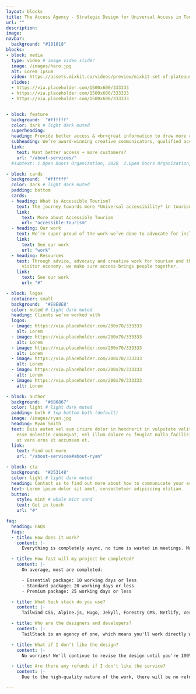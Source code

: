 ```yaml
---
layout: blocks
title: The Access Agency - Strategic Design for Universal Access in Tourism
url: ""
description:
image:
navbar:
  background: "#181818"
blocks:
- block: media
  type: video # image video slider
  image: /images/hero.jpg
  alt: Lorem Ipsum
  video: https://assets.mixkit.co/videos/preview/mixkit-set-of-plateaus-seen-from-the-heights-in-a-sunset-26070-large.mp4
  slides:
  - https://via.placeholder.com/1500x600/333333
  - https://via.placeholder.com/1500x600/333333
  - https://via.placeholder.com/1500x600/333333


- block: feature
  background:  "#ffffff"
  color: dark # light dark muted
  superheading:
  heading: Provide better access & <br>great information to draw more customers.
  subheading: We’re award-winning creative communicators, qualified access consultants and disabled travellers.
  link:
    text: Want better access + more customers?
    url: "/about-services/"
  #subtext: 1.Open Doors Organization, 2020  2.Open Doors Organization, 2020  3.Open Doors Organization, 2020  

- block: cards
  background:  "#ffffff"
  color: dark # light dark muted
  padding: bottom
  cards:
  - heading: What is Accessible Tourism?
    text: The journey towards more *Universal accessibility* in tourism means better societal inclusion and increased revenue for operators.
    link:
      text: More about Accessible Tourism
      url: "accessible-tourism"
  - heading: Our work
    text: We’re super-proud of the work we’ve done to advocate for inclusion and to help provide information for better experiences through better universal access.
    link:
      text: See our work
      url: "work"
  - heading: Resources
    text: Through advice, advocacy and creative work for tourism and the
      visitor economy, we make sure access brings people together.
    link:
      text: See our work
      url: "#"

- block: logos
  container: small
  background:  "#E8E8E8"
  color: muted # light dark muted
  heading: Clients we’ve worked with
  logos:
  - image: https://via.placeholder.com/200x70/333333
    alt: Lorem
  - image: https://via.placeholder.com/200x70/333333
    alt: Lorem
  - image: https://via.placeholder.com/200x70/333333
    alt: Lorem
  - image: https://via.placeholder.com/200x70/333333
    alt: Lorem  
  - image: https://via.placeholder.com/200x70/333333
    alt: Lorem
  - image: https://via.placeholder.com/200x70/333333
    alt: Lorem

- block: author
  background:  "#686867"
  color: light # light dark muted
  padding: both # top bottom both (default)
  image: /images/ryan.jpg
  heading: Ryan Smith
  text: Duis autem vel eum iriure dolor in hendrerit in vulputate velit
    esse molestie consequat, vel illum dolore eu feugiat nulla facilisis
    at vero eros et accumsan et.
  link:
    text: Find out more
    url: "/about-services#about-ryan"

- block: cta
  background:  "#253148"
  color: light # light dark muted
  heading: Contact us to find out more about how to communicate your access
  text: Lorem ipsum dolor sit amet, consectetuer adipiscing elitiam.
  button:
    style: mint # whale mint sand
    text: Get in touch
    url: "#"

faq:
  heading: FAQs
  faqs:
  - title: How does it work?
    content: |-
      Everything is completely async, no time is wasted in meetings. Manage your project design and development queue using Trello. Share your design files, Google docs, wireframes, or videos directly in the Trello cards. View active, queued, and completed tasks with ease. Invite your team, so anyone can submit requests and track their progress. View work progress on staging server.

  - title: How fast will my project be completed?
    content: |-
      On average, most are completed:

      - Essential package: 10 working days or less
      - Standard package: 20 working days or less
      - Premium package: 25 working days or less

  - title: What tech stack do you use?
    content: |-
      Tailwind CSS, Alpine.js, Hugo, Jekyll, Forestry CMS, Netlify, Vercel, GitHub.

  - title: Who are the designers and developers?
    content: |-
      TailStack is an agency of one, which means you'll work directly with me, the founder of TailStack.

  - title: What if I don't like the design?
    content: |-
      No worries! We'll continue to revise the design until you're 100% satisfied.

  - title: Are there any refunds if I don't like the service?
    content: |-
      Due to the high-quality nature of the work, there will be no refunds issued.

---
```

